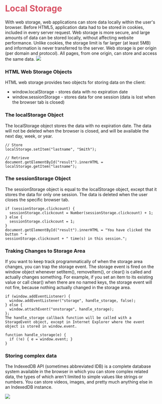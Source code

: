 # **<span style="color:#d85164"> Local Storage</span>**

With web storage, web applications can store data locally within the user's browser.
Before HTML5, application data had to be stored in cookies, included in every server request. Web storage is more secure, and large amounts of data can be stored locally, without affecting website performance.
Unlike cookies, the storage limit is far larger (at least 5MB) and information is never transferred to the server.
Web storage is per origin (per domain and protocol). All pages, from one origin, can store and access the same data.
![](https://www.codediesel.com/wp-content/uploads/2011/06/localstorage.gif)

### HTML Web Storage Objects
HTML web storage provides two objects for storing data on the client:

* window.localStorage - stores data with no expiration date
* window.sessionStorage - stores data for one session (data is lost when the browser tab is closed)

### The localStorage Object
The localStorage object stores the data with no expiration date. The data will not be deleted when the browser is closed, and will be available the next day, week, or year.


```
// Store
localStorage.setItem("lastname", "Smith");

// Retrieve
document.getElementById("result").innerHTML = localStorage.getItem("lastname");

```


### The sessionStorage Object
The sessionStorage object is equal to the localStorage object, except that it stores the data for only one session. The data is deleted when the user closes the specific browser tab.

```
if (sessionStorage.clickcount) {
  sessionStorage.clickcount = Number(sessionStorage.clickcount) + 1;
} else {
  sessionStorage.clickcount = 1;
}
document.getElementById("result").innerHTML = "You have clicked the button " +
sessionStorage.clickcount + " time(s) in this session.";
```
### Traking Changes to  Storage Area
If you want to keep track programmatically of when the storage area changes, you can trap the storage event. The storage event is fired on the window object whenever setItem(), removeItem(), or clear() is called and actually changes something. For example, if you set an item to its existing value or call clear() when there are no named keys, the storage event will not fire, because nothing actually changed in the storage area.
```
if (window.addEventListener) {
  window.addEventListener("storage", handle_storage, false);
} else {
  window.attachEvent("onstorage", handle_storage);
};
The handle_storage callback function will be called with a StorageEvent object, except in Internet Explorer where the event object is stored in window.event.

function handle_storage(e) {
  if (!e) { e = window.event; }
}

```

### Storing complex data
The IndexedDB API (sometimes abbreviated IDB) is a complete database system available in the browser in which you can store complex related data, the types of which aren't limited to simple values like strings or numbers. You can store videos, images, and pretty much anything else in an IndexedDB instance.



![](https://www.noupe.com/wp-content/uploads/2013/11/4520.iNDEXEDdb2_thumb_5CEA1EDA.png)